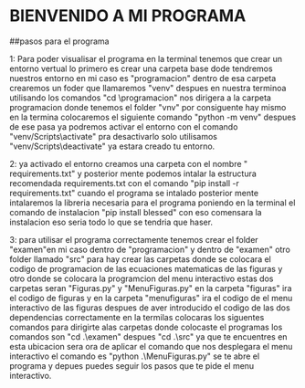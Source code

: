    # BIENVENIDO A MI PROGRAMA 
 ##pasos para el programa

   1: Para poder visualisar el programa en la terminal tenemos que crear un entorno vertual lo primero es crear una carpeta base dode tendremos nuestros entorno en mi caso es "programacion" dentro de esa carpeta crearemos un foder que llamaremos "venv" despues en nuestra terminoa utilisando los comandos "cd \programacion" nos dirigera a la carpeta programacion donde tenemos el folder "vnv" por consiguente hay mismo en la termina colocaremos el siguiente comando  "python -m venv" despues de ese pasa ya podremos activar el entorno con el comando "venv/Scripts\activate" pra desactivarlo solo utilisamos "venv/Scripts\deactivate" ya estara creado tu entorno.
   
   2: ya activado el entorno creamos una carpeta con el nombre " requirements.txt" y posterior mente podemos intalar la estructura recomendada requirements.txt con el comando "pip install -r requirements.txt" cuando el programa se intalado posterior mente intalaremos la libreria necesaria para el programa poniendo en la terminal el comando de instalacion  "pip install blessed" con eso comensara la instalacion eso seria todo lo que se tendria que haser.

   3: para utilisar el programa correctamente tenemos crear el folder "examen"en mi caso dentro de "programacion" y dentro de "examen" otro folder llamado "src" para hay crear las carpetas donde se colocara el codigo de programacion de las ecuaciones matematicas de las figuras y otro donde se colocara la programcion del menu interactivo estas dos carpetas seran "Figuras.py" y "MenuFiguras.py" en la carpeta "figuras" ira el codigo de figuras y en la carpeta "menufiguras" ira el codigo de el menu interactivo de las figuras despues de aver introducido el codigo de las dos dependencias correctamente en la termilas colocaras los siguentes comandos para dirigirte alas carpetas donde colocaste el programas los comandos son "cd .\examen\" despues "cd .\src\" ya que te encuentres en esta ubicacion sera ora de aplicar el comando que nos desplegara el menu interactivo el comando es "python .\MenuFiguras.py" se te abre el programa y depues puedes seguir los pasos que te pide el menu interactivo.
